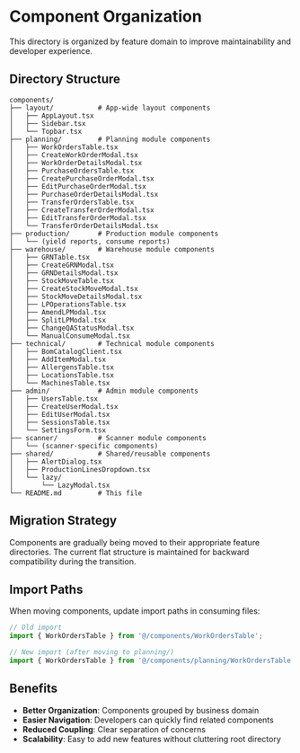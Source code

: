 # Component Organization

This directory is organized by feature domain to improve maintainability and developer experience.

## Directory Structure

```
components/
├── layout/           # App-wide layout components
│   ├── AppLayout.tsx
│   ├── Sidebar.tsx
│   └── Topbar.tsx
├── planning/         # Planning module components
│   ├── WorkOrdersTable.tsx
│   ├── CreateWorkOrderModal.tsx
│   ├── WorkOrderDetailsModal.tsx
│   ├── PurchaseOrdersTable.tsx
│   ├── CreatePurchaseOrderModal.tsx
│   ├── EditPurchaseOrderModal.tsx
│   ├── PurchaseOrderDetailsModal.tsx
│   ├── TransferOrdersTable.tsx
│   ├── CreateTransferOrderModal.tsx
│   ├── EditTransferOrderModal.tsx
│   └── TransferOrderDetailsModal.tsx
├── production/       # Production module components
│   └── (yield reports, consume reports)
├── warehouse/        # Warehouse module components
│   ├── GRNTable.tsx
│   ├── CreateGRNModal.tsx
│   ├── GRNDetailsModal.tsx
│   ├── StockMoveTable.tsx
│   ├── CreateStockMoveModal.tsx
│   ├── StockMoveDetailsModal.tsx
│   ├── LPOperationsTable.tsx
│   ├── AmendLPModal.tsx
│   ├── SplitLPModal.tsx
│   ├── ChangeQAStatusModal.tsx
│   └── ManualConsumeModal.tsx
├── technical/        # Technical module components
│   ├── BomCatalogClient.tsx
│   ├── AddItemModal.tsx
│   ├── AllergensTable.tsx
│   ├── LocationsTable.tsx
│   └── MachinesTable.tsx
├── admin/            # Admin module components
│   ├── UsersTable.tsx
│   ├── CreateUserModal.tsx
│   ├── EditUserModal.tsx
│   ├── SessionsTable.tsx
│   └── SettingsForm.tsx
├── scanner/          # Scanner module components
│   └── (scanner-specific components)
├── shared/           # Shared/reusable components
│   ├── AlertDialog.tsx
│   ├── ProductionLinesDropdown.tsx
│   └── lazy/
│       └── LazyModal.tsx
└── README.md         # This file
```

## Migration Strategy

Components are gradually being moved to their appropriate feature directories. The current flat structure is maintained for backward compatibility during the transition.

## Import Paths

When moving components, update import paths in consuming files:

```typescript
// Old import
import { WorkOrdersTable } from '@/components/WorkOrdersTable';

// New import (after moving to planning/)
import { WorkOrdersTable } from '@/components/planning/WorkOrdersTable';
```

## Benefits

- **Better Organization**: Components grouped by business domain
- **Easier Navigation**: Developers can quickly find related components
- **Reduced Coupling**: Clear separation of concerns
- **Scalability**: Easy to add new features without cluttering root directory
